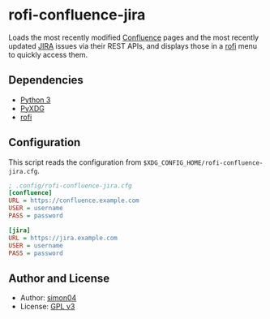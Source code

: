 # rofi-confluence-jira

Loads the most recently modified [Confluence](https://www.atlassian.com/software/confluence) pages and the most recently updated [JIRA](https://www.atlassian.com/software/jira) issues via their REST APIs, and displays those in a [rofi](https://github.com/davatorium/rofi) menu to quickly access them.

## Dependencies

- [Python 3](https://www.python.org/)
- [PyXDG](https://freedesktop.org/wiki/Software/pyxdg/)
- [rofi](https://github.com/davatorium/rofi)

## Configuration

This script reads the configuration from `$XDG_CONFIG_HOME/rofi-confluence-jira.cfg`.

```ini
; .config/rofi-confluence-jira.cfg
[confluence]
URL = https://confluence.example.com
USER = username
PASS = password

[jira]
URL = https://jira.example.com
USER = username
PASS = password
```

## Author and License

- Author: [simon04](https://github.com/simon04)
- License: [GPL v3](https://github.com/simon04/bldrwnsch/blob/gh-pages/LICENSE)
